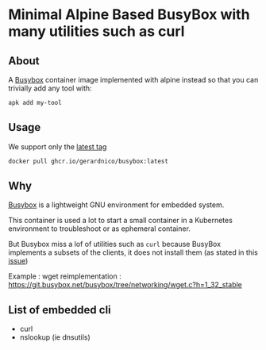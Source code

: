 # Minimal Alpine Based BusyBox with many utilities such as curl

## About

A [Busybox](https://busybox.net/) container image implemented with alpine instead 
so that you can trivially add any tool with:

```bash
apk add my-tool
```

## Usage

We support only the [latest tag](https://github.com/gerardnico/busybox/pkgs/container/busybox)
```bash
docker pull ghcr.io/gerardnico/busybox:latest
```

## Why

[Busybox](https://busybox.net/) is a lightweight GNU environment 
for embedded system. 

This container is used a lot to start a small container
in a Kubernetes environment to troubleshoot or as ephemeral container.

But Busybox miss a lof of utilities such as `curl` because BusyBox implements
a subsets of the clients, it does not install them (as stated in this [issue](https://github.com/docker-library/busybox/issues/47))

Example : wget reimplementation : https://git.busybox.net/busybox/tree/networking/wget.c?h=1_32_stable

## List of embedded cli

* curl
* nslookup (ie dnsutils)
